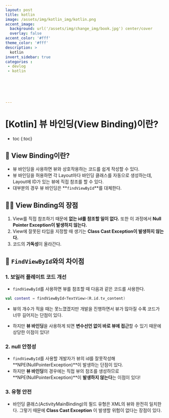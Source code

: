 ```yaml
---
layout: post
title: kotlin
image: /assets/img/kotlin_img/kotlin.png
accent_image: 
  background: url('/assets/img/change_img/book.jpg') center/cover
  overlay: false
accent_color: '#fff'
theme_color: '#fff'
description: >
  kotlin
invert_sidebar: true
categories :
 - devlog	
 - kotlin






---
```


# [Kotlin] 뷰 바인딩(View Binding)이란?



* toc
{:toc}






## 📌 View Binding이란?

- 뷰 바인딩을 사용하면 뷰와 상호작용하는 코드를 쉽게 작성할 수 있다. 
- 뷰 바인딩을 허용하면 각 Layout마다 바인딩 클래스를 자동으로 생성하는데, Layout에 ID가 있는 뷰에 직접 참조를 할 수 있다. 
- 대부분의 경우 뷰 바인딩은 **`findViewById`**를 대체한다.

#### 

## 👍🏻 View Binding의 장점

1. View를 직접 참조하기 때문에 **없는 id를 참조할 일이 없다.** 또한 이 과정에서 **Null Pointer Exception이 발생하지 않는다.**
2. View에 잘못된 타입을 지정할 때 생기는 **Class Cast Exception이 발생하지 않는다.**
3. 코드의 **가독성**이 올라간다.



## 🤔 `FindViewById`와의 차이점

### 1. 보일러 플레이트 코드 개선

- `findViewById`를 사용하면 뷰를 참조할 때 다음과 같은 코드를 사용한다.

```kotlin
val content = findViewById<TextView>(R.id.tv_content)
```

- 뷰의 개수가 적을 때는 못느꼈겠지만 개발을 진행하면서 뷰가 많아질 수록 코드가 너무 길어지는 단점이 있다.

- 하지만 **뷰 바인딩**을 사용하게 되면 **변수선언 없이 바로 뷰에 접근**할 수 있기 때문에 상당한 이점이 있다!

### 2. null 안정성

- `findViewById`를 사용할 개발자가 뷰의 id를 잘못작성해 **NPE(NullPointerException)**이 발생하는 단점이 있다.
- 하지만 **뷰 바인딩**의 경우에는 직접 뷰의 참조를 생성하므로  **NPE(NullPointerException)**이 **발생하지 않는다**는 이점이 있다!

### 3. 유형 안전

- 바인딩 클래스(ActivityMainBinding)의 필드 유형은 XML의 뷰와 완전히 일치한다. 그렇기 때문에 **Class Cast Exception** 이 발생할 위험이 없다는 장점이 있다.